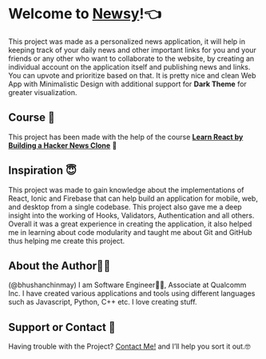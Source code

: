 # Welcome to [Newsy](https://newsy-606eb.web.app/)!:point_left:

This project was made as a personalized news application, it will help in keeping track of your daily news and other important links for you and your friends or any other who want to collaborate to the website, by creating an individual account on the application itself and publishing news and links. You can upvote and prioritize based on that. It is pretty nice and clean Web App with Minimalistic Design with additional support for **Dark Theme** for greater visualization.

## Course :book:

This project has been made with the help of the course **[Learn React by Building a Hacker News Clone](https://www.solidsail.com/courses/hacker-news/)** :iphone:

## Inspiration :innocent:

This project was made to gain knowledge about the implementations of React, Ionic and Firebase that can help build an application for mobile, web, and desktop from a single codebase. This project also gave me a deep insight into the working of Hooks, Validators, Authentication and all others. Overall it was a great experience in creating the application, it also helped me in learning about code modularity and taught me about Git and GitHub thus helping me create this project.

## About the Author:raising_hand_man:

(@bhushanchinmay)
I am Software Engineer:technologist:, Associate at Qualcomm Inc. I have created various applications and tools using different languages such as Javascript, Python, C++ etc. I love creating stuff.

## Support or Contact :e-mail:

Having trouble with the Project? [Contact Me!](mailto:bhushan.chinmay@gmail.com) and I’ll help you sort it out.:nerd_face:
